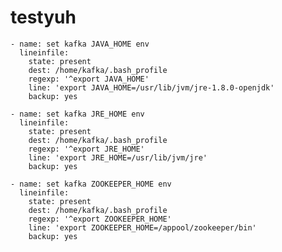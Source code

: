 # testyuh

    - name: set kafka JAVA_HOME env
      lineinfile:
        state: present
        dest: /home/kafka/.bash_profile
        regexp: '^export JAVA_HOME'
        line: 'export JAVA_HOME=/usr/lib/jvm/jre-1.8.0-openjdk'
        backup: yes

    - name: set kafka JRE_HOME env
      lineinfile:
        state: present
        dest: /home/kafka/.bash_profile
        regexp: '^export JRE_HOME'
        line: 'export JRE_HOME=/usr/lib/jvm/jre'
        backup: yes

    - name: set kafka ZOOKEEPER_HOME env
      lineinfile:
        state: present
        dest: /home/kafka/.bash_profile
        regexp: '^export ZOOKEEPER_HOME'
        line: 'export ZOOKEEPER_HOME=/appool/zookeeper/bin'
        backup: yes
